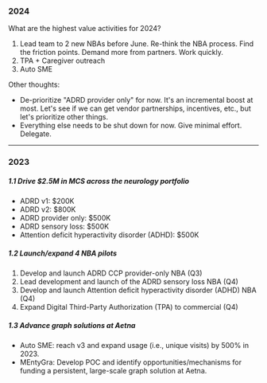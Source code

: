 ### 2024

What are the highest value activities for 2024? 
1. Lead team to 2 new NBAs before June. Re-think the NBA process. Find the friction points. Demand more from partners. Work quickly.
2. TPA + Caregiver outreach
3. Auto SME

Other thoughts: 
* De-prioritize "ADRD provider only" for now. It's an incremental boost at most. Let's see if we can get vendor partnerships, incentives, etc., but let's prioritize other things. 
* Everything else needs to be shut down for now. Give minimal effort. Delegate. 


***
### 2023
##### 1.1 Drive $2.5M in MCS across the neurology portfolio 
- ADRD v1: $200K  
- ADRD v2: $800K  
- ADRD provider only: $500K  
- ADRD sensory loss: $500K  
- Attention deficit hyperactivity disorder (ADHD): $500K

##### 1.2 Launch/expand 4 NBA pilots 
1. Develop and launch ADRD CCP provider-only NBA (Q3)  
2. Lead development and launch of the ADRD sensory loss NBA (Q4)  
3. Develop and launch Attention deficit hyperactivity disorder (ADHD) NBA (Q4)  
4. Expand Digital Third-Party Authorization (TPA) to commercial (Q4)

##### 1.3 Advance graph solutions at Aetna
- Auto SME: reach v3 and expand usage (i.e., unique visits) by 500% in 2023.  
- MEntyGra: Develop POC and identify opportunities/mechanisms for funding a persistent, large-scale graph solution at Aetna.